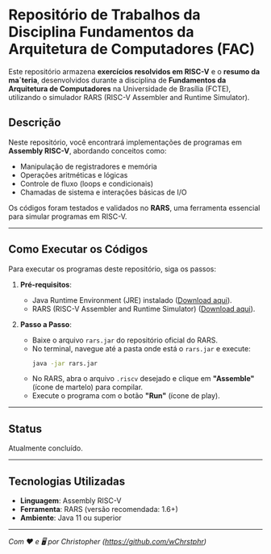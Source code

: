 # Repositório de Trabalhos da Disciplina Fundamentos da Arquitetura de Computadores (FAC)

Este repositório armazena **exercícios resolvidos em RISC-V** e o **resumo da ma´teria**, desenvolvidos durante a disciplina de **Fundamentos da Arquitetura de Computadores** na Universidade de Brasília (FCTE), utilizando o simulador RARS (RISC-V Assembler and Runtime Simulator).

## Descrição 
Neste repositório, você encontrará implementações de programas em **Assembly RISC-V**, abordando conceitos como:
- Manipulação de registradores e memória
- Operações aritméticas e lógicas
- Controle de fluxo (loops e condicionais)
- Chamadas de sistema e interações básicas de I/O

Os códigos foram testados e validados no **RARS**, uma ferramenta essencial para simular programas em RISC-V.

---

## Como Executar os Códigos
Para executar os programas deste repositório, siga os passos:

1. **Pré-requisitos**:
   - Java Runtime Environment (JRE) instalado ([Download aqui](https://www.java.com/download)).
   - RARS (RISC-V Assembler and Runtime Simulator) ([Download aqui](https://github.com/TheThirdOne/rars/releases)).

2. **Passo a Passo**:
   - Baixe o arquivo `rars.jar` do repositório oficial do RARS.
   - No terminal, navegue até a pasta onde está o `rars.jar` e execute:
     ```bash
     java -jar rars.jar
     ```
   - No RARS, abra o arquivo `.riscv` desejado e clique em **"Assemble"** (ícone de martelo) para compilar.
   - Execute o programa com o botão **"Run"** (ícone de play).

---

## Status 
Atualmente concluído.

---

## Tecnologias Utilizadas
- **Linguagem**: Assembly RISC-V
- **Ferramenta**: RARS (versão recomendada: 1.6+)
- **Ambiente**: Java 11 ou superior

---

*Com ❤️ e 🖥️ por Christopher (https://github.com/wChrstphr)*
